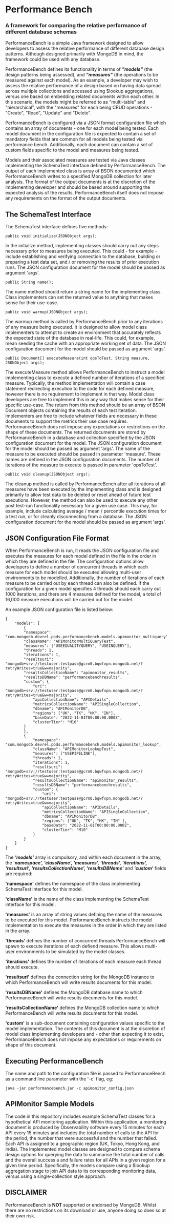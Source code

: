 # Performance Bench

### A framework for comparing the relative performance of different database schemas

PerformanceBench is a simple Java framework designed to allow developers to assess the relative performance 
of different database design patterns. Although designed primarily with MongoDB in mind, the framework could
be used with any database.

PerformanceBench defines its functionality in terms of **_"models"_** (the design patterns being assessed), and 
_**"measures"**_ (the operations to be measured against each model). As an example, a developer may wish to assess
the relative performance of a design based on having data spread across multiple collections and accessed
using $lookup aggregations, versus one based on embedding related documents within each other. In this
scenario, the models might be referred to as "multi-table" and "hierarchical", with the "measures" for each
being CRUD operations - "Create", "Read", "Update" and "Delete".

PerformanceBench is configured via a JSON format configuration file which contains an array of documents -
one for each model being tested. Each model document in the configuration file is expected to contain a set
of mandatory fields that are common for all models being tested via performance bench. Additionally, each
document can contain a set of custom fields specific to the model and measures being tested.

Models and their associated measures are tested via Java classes implementing the SchemaTest interface 
defined by PerformanceBench. The output of each implemented class is array of BSON documented which 
PerformanceBench writes to a specified MongoDB collection for later analysis. The format of the output 
documents is at the discretion of the implementing developer and should be based around supporting the 
expected analysis of the results. PerformanceBench itself does not impose any requirements on the format of
the output documents.

## The SchemaTest Interface

The SchemaTest interface defines five methods:

`public void initialize(JSONObject args);`

In the initialize method, implementing classes should carry out any steps necessary prior to measures being
executed. This could - for example - include establishing and verifying connection to the database, building 
or preparing a test data set, and / or removing the results of prior execution runs. The JSON configuration
document for the model should be passed as argument 'args'.

`public String name();`

The name method should return a string name for the implementing class. Class implementers can set the 
returned value to anything that makes sense for their use-case.

`public void warmup(JSONObject args);`

The warmup method is called by PerformanceBench prior to any iterations of any measure being executed. It is
designed to allow model class implementers to attempt to create an environment that accurately reflects the 
expected state of the database in real-life. This could, for example, mean seeding the cache with an 
appropriate working set of data. The JSON configuration document for the model should be passed as argument 
'args'.

`public Document[] executeMeasure(int opsToTest, String measure, JSONObject args);`

The executeMeasure method allows PerformanceBench to instruct a model implementing class to execute a defined
number of iterations of a specified measure. Typically, the method implementation will contain a case 
statement redirecting execution to the code for each defined measure, however there is no requirement to 
implement in that way. Model class developers are free to implement this in any way that makes sense for 
their specific use-case.
The return from this method should be an array of BSON Document objects containing the results of each test
iteration. Implementers are free to include whatever fields are necessary in these documents to support the 
metrics their use case requires. PerformanceBench does not impose any expectations or restrictions on the 
shape of these documents. The returned documents are stored by PerformanceBench in a database and collection
specified by the JSON configuration document for the model.
The JSON configuration document for the model should be passed as argument 'args'. The name of the measure
to be executed should be passed in parameter 'measure'. These names are defined in the JSON configuration 
documents. The number of iterations of the measure to execute is passed in parameter 'opsToTest'.

`public void cleanup(JSONObject args);`

The cleanup method is called by PerformanceBench after all iterations of all measures have been executed by
the implementing class and is designed primarily to allow test data to be deleted or reset ahead of future
test executions. However, the method can also be used to execute any other post test-run functionality 
necessary for a given use case. This may, for example, include calculating average / mean / percentile 
execution times for a test run, or for cleanly disconnecting from a database. The JSON configuration 
document for the model should be passed as argument 'args'.

## JSON Configuration File Format

When PerformanceBench is run, it reads the JSON configuration file and executes the measures for each model
defined in the file in the order in which they are defined in the file. The configuration options allow
developers to define a number of concurrent threads in which each measure for each model should be executed
allowing multi-user environments to be modelled. Additionally, the number of iterations of each measure to
be carried out by each thread can also be defined. If the configuration for a given model specifies 4 threads
should each carry out 1000 iterations, and there are 4 measures defined for the model, a total of 16,000 
measure executions will be carried out for the model.

An example JSON configuration file is listed below:
```
{
    "models": [
        {
        "namespace": "com.mongodb.devrel.pods.performancebench.models.apimonitor_multiquery",
        "className": "APIMonitorMultiQueryTest",
        "measures": ["USEEQUALITYQUERY", "USEINQUERY"],
        "threads": 1,
        "iterations": 1,
        "resultsuri": "mongodb+srv://testuser:testpass@gcrm0.bqwfvpn.mongodb.net/?retryWrites=true&w=majority",
        "resultsCollectionName": "apimonitor_results",
        "resultsDBName": "performancebenchresults",
        "custom": {
            "uri": "mongodb+srv://testuser:testpass@gcrm0.bqwfvpn.mongodb.net/?retryWrites=true&w=majority",
            "apiCollectionName": "APIDetails",
            "metricsCollectionName": "APISingleCollection",
            "dbname": "APIMonitorDB",
            "regions": ["UK", "TK", "HK", "IN"],
            "baseDate": "2022-11-01T00:00:00.000Z",
            "clusterTier": "M10"
        }
        },
        {
            "namespace": "com.mongodb.devrel.pods.performancebench.models.apimonitor_lookup",
            "className": "APIMonitorLookupTest",
            "measures": ["USEPIPELINE"],
            "threads": 1,
            "iterations": 1,
            "resultsuri": "mongodb+srv://testuser:testpass@gcrm0.bqwfvpn.mongodb.net/?retryWrites=true&w=majority",
            "resultsCollectionName": "apimonitor_results",
            "resultsDBName": "performancebenchresults",
            "custom": {
                "uri": "mongodb+srv://testuser:testpass@gcrm0.bqwfvpn.mongodb.net/?retryWrites=true&w=majority",
                "apiCollectionName": "APIDetails",
                "metricsCollectionName": "APISingleCollection",
                "dbname": "APIMonitorDB",
                "regions": ["UK", "TK", "HK", "IN" ],
                "baseDate": "2022-11-01T00:00:00.000Z",
                "clusterTier": "M10"
            }
        }
    ]
}
```

The **_'models'_** array is compulsory, and within each document in the array, the '**_namespace', 'className', 'measures',
'threads', 'iterations', 'resultsuri', 'resultsCollectionName', 'resultsDBName'_** and **_'custom'_** fields are
required:

**'namespace'** defines the namespace of the class implementing SchemaTest interface for this model.

**'className'** is the name of the class implementing the SchemaTest interface for this model.

**'measures'** is an array of string values defining the name of the measures to be executed for this model. 
PerformanceBench instructs the model implementation to execute the measures in the order in which they are listed
in the array.

**'threads'** defines the number of concurrent threads PerformanceBench will spawn to execute iterations of each
defiend measure. This allows multi-user environments to be simulated by the model classes.

**'iterations'** defines the number of iterations of each measure each thread should execute.

**'resultsuri'** defines the connection string for the MongoDB instance to which PerformanceBench will write 
results documents for this model.

**'resultsDBName'** defines the MongoDB database name to which PerformanceBench will write results documents for 
this model.

**'resultsCollectionName'** defines the MongoDB collection name to which PerformanceBench will write results 
documents for this model.

**'custom'** is a sub-document containing configuration values specific to the model implementation. The contents
of this document is at the discretion of model class implementing developers and - other than expecting it
to exist, PerformanceBench does not impose any expectations or requirements on shape of this document.

## Executing PerformanceBench

The name and path to the configuration file is passed to PerformanceBench as a command line parameter with the
'-c' flag, eg:

`java -jar performancebench.jar -c apimonitor_config.json`

## APIMonitor Sample Models

The code in this repository includes example SchemaTest classes for a hypothetical API monitoring application. 
Within this application, a monitoring document is produced by Observability software every 15 minutes for each
API every 15 minutes and includes the total number of calls to the API for the period, the number that were
successful and the number that failed. Each API is assigned to a geographic region (UK, Tokyo, Hong Kong, and
India). The implemented model classes are designed to compare schema design options for querying the data to 
summarise the total number of calls and the overall success a and failure rates for all APIs in a given region
for a given time period. Specifically, the models compare using a $lookup aggregation stage to join API data to
its corresponding monitoring data, versus using a single-collection style approach.

## DISCLAIMER

PerformanceBench is **NOT** supported or endorsed by MongoDB. Whilst there are no restrictions on its download
or use, anyone doing so does so at their own risk.

